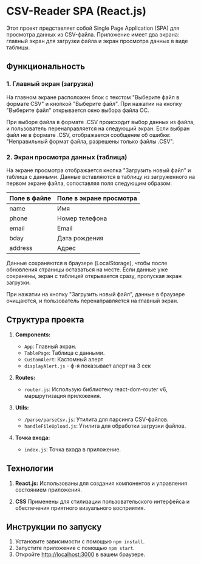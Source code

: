 # CSV-Reader SPA (React.js)

Этот проект представляет собой Single Page Application (SPA) для просмотра данных из CSV-файла. Приложение имеет два экрана: главный экран для загрузки файла и экран просмотра данных в виде таблицы.

## Функциональность

### 1. Главный экран (загрузка)

На главном экране расположен блок с текстом "Выберите файл в формате CSV" и кнопкой "Выберите файл". При нажатии на кнопку "Выберите файл" открывается окно выбора файла ОС.

При выборе файла в формате .CSV происходит выбор данных из файла, и пользователь перенаправляется на следующий экран. Если выбран файл не в формате .CSV, отображается сообщение об ошибке: "Неправильный формат файла, разрешены только файлы .CSV".

### 2. Экран просмотра данных (таблица)

На экране просмотра отображается кнопка "Загрузить новый файл" и таблица с данными. Данные вставляются в таблицу из загруженного на первом экране файла, сопоставляя поля следующим образом:

| Поле в файле | Поле в экране просмотра |
|--------------|------------------------|
| name         | Имя                    |
| phone        | Номер телефона         |
| email        | Email                  |
| bday         | Дата рождения          |
| address      | Адрес                  |

Данные сохраняются в браузере (LocalStorage), чтобы после обновления страницы оставаться на месте. Если данные уже сохранены, экран с таблицей открывается сразу, пропуская экран загрузки.

При нажатии на кнопку "Загрузить новый файл", данные в браузере очищаются, и пользователь перенаправляется на главный экран.

## Структура проекта 

1. **Components:**
   - `App`: Главный экран.
   - `TablePage`: Таблица с данными.
   - `CustomAlert`: Кастомный алерт 
   - `displayAlert.js` - ф-я показывает алерт на 3 сек

2. **Routes:**
   - `router.js`: Использую библиотеку react-dom-router v6, маршрутизация приложения.

3. **Utils:**
   - `/parse/parseCsv.js`: Утилита для парсинга CSV-файлов.
   - `handleFileUpload.js`: Утилита для обработки загрузки файлов.

4. **Точка входа:**
   - `index.js`: Точка входа в приложение.

## Технологии

1. **React.js:** Использованы для создания компонентов и управления состоянием приложения.

2. **CSS** Применены для стилизации пользовательского интерфейса и обеспечения приятного визуального восприятия.

## Инструкции по запуску

1. Установите зависимости с помощью `npm install`.
2. Запустите приложение с помощью `npm start`.
3. Откройте [http://localhost:3000](http://localhost:3000) в вашем браузере.

